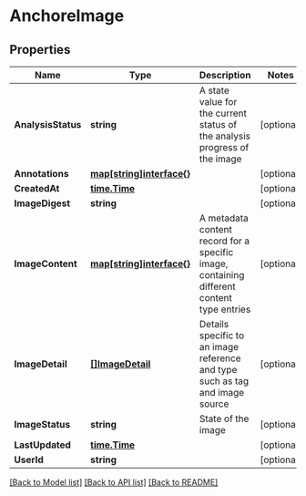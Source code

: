 # AnchoreImage

## Properties

Name | Type | Description | Notes
------------ | ------------- | ------------- | -------------
**AnalysisStatus** | **string** | A state value for the current status of the analysis progress of the image | [optional] 
**Annotations** | [**map[string]interface{}**](.md) |  | [optional] 
**CreatedAt** | [**time.Time**](time.Time.md) |  | [optional] 
**ImageDigest** | **string** |  | [optional] 
**ImageContent** | [**map[string]interface{}**](.md) | A metadata content record for a specific image, containing different content type entries | [optional] 
**ImageDetail** | [**[]ImageDetail**](ImageDetail.md) | Details specific to an image reference and type such as tag and image source | [optional] 
**ImageStatus** | **string** | State of the image | [optional] 
**LastUpdated** | [**time.Time**](time.Time.md) |  | [optional] 
**UserId** | **string** |  | [optional] 

[[Back to Model list]](../README.md#documentation-for-models) [[Back to API list]](../README.md#documentation-for-api-endpoints) [[Back to README]](../README.md)


